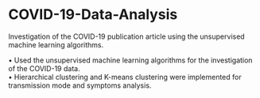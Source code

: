 # COVID-19-Data-Analysis

Investigation of the COVID-19 publication article using the unsupervised machine learning algorithms. 

•	Used the unsupervised machine learning algorithms for the investigation of the COVID-19 data.  
•	Hierarchical clustering and K-means clustering were implemented for transmission mode and symptoms analysis. 
